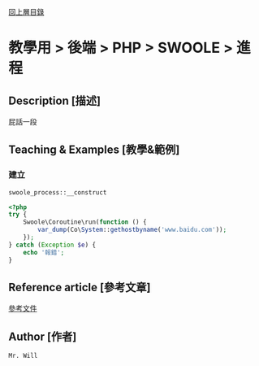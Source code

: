 [回上層目錄](../README.md)

# 教學用 > 後端 > PHP > SWOOLE > 進程

## **Description [描述]**
屁話一段

## **Teaching & Examples [教學&範例]**
### 建立
```bash
swoole_process::__construct
```


```php
<?php
try {
    Swoole\Coroutine\run(function () {
        var_dump(Co\System::gethostbyname('www.baidu.com'));
    });
} catch (Exception $e) {
    echo '報錯';
}
```
## **Reference article [參考文章]**
[參考文件](網址)

## **Author [作者]**
`Mr. Will`
